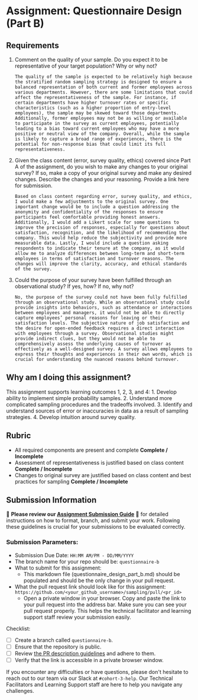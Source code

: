 # Assignment: Questionnaire Design (Part B)

## Requirements
1. Comment on the quality of your sample. Do you expect it to be representative of your target population? Why or why not?

    ```
    The quality of the sample is expected to be relatively high because the stratified random sampling strategy is designed to ensure a balanced representation of both current and former employees across various departments. However, there are some limitations that could affect the representativeness of the sample. For instance, if certain departments have higher turnover rates or specific characteristics (such as a higher proportion of entry-level employees), the sample may be skewed toward those departments. Additionally, former employees may not be as willing or available to participate in the survey as current employees, potentially leading to a bias toward current employees who may have a more positive or neutral view of the company. Overall, while the sample is likely to capture a broad range of experiences, there is the potential for non-response bias that could limit its full representativeness.
    ```

2. Given the class content (error, survey quality, ethics) covered since Part A of the assignment, do you wish to make any changes to your original survey? If so, make a copy of your original survey and make any desired changes. Describe the changes and your reasoning. Provide a link here for submission.

    ```
   Based on class content regarding error, survey quality, and ethics, I would make a few adjustments to the original survey. One important change would be to include a question addressing the anonymity and confidentiality of the responses to ensure participants feel comfortable providing honest answers. Additionally, I would add a Likert scale for some questions to improve the precision of responses, especially for questions about satisfaction, recognition, and the likelihood of recommending the company. This would help reduce the subjectivity and provide more measurable data. Lastly, I would include a question asking respondents to indicate their tenure at the company, as it would allow me to analyze differences between long-term and short-term employees in terms of satisfaction and turnover reasons. The changes will improve the clarity, accuracy, and ethical standards of the survey.
   
    ```

3. Could the purpose of your survey have been fulfilled through an observational study? If yes, how? If no, why not?

    ```
    No, the purpose of the survey could not have been fully fulfilled through an observational study. While an observational study could provide insights into behaviors, such as attendance or interactions between employees and managers, it would not be able to directly capture employees’ personal reasons for leaving or their satisfaction levels. The subjective nature of job satisfaction and the desire for open-ended feedback requires a direct interaction with employees through a survey. Observational studies might provide indirect clues, but they would not be able to comprehensively assess the underlying causes of turnover as effectively as a well-designed survey. A survey allows employees to express their thoughts and experiences in their own words, which is crucial for understanding the nuanced reasons behind turnover.
    ```

## Why am I doing this assignment?

This assignment supports learning outcomes 1, 2, 3, and 4:
	1.	Develop ability to implement simple probability samples.
	2.	Understand more complicated sampling procedures and the tradeoffs involved.
	3.	Identify and understand sources of error or inaccuracies in data as a result of sampling strategies.
	4.	Develop intuition around survey quality.

## Rubric

-	All required components are present and complete **Complete / Incomplete**
-	Assessment of representativeness is justified based on class content **Complete / Incomplete**
-	Changes to original survey are justified based on class content and best practices for sampling **Complete / Incomplete**

## Submission Information

🚨 **Please review our [Assignment Submission Guide](https://github.com/UofT-DSI/onboarding/blob/main/onboarding_documents/submissions.md)** 🚨 for detailed instructions on how to format, branch, and submit your work. Following these guidelines is crucial for your submissions to be evaluated correctly.

### Submission Parameters:
* Submission Due Date: `HH:MM AM/PM - DD/MM/YYYY`
* The branch name for your repo should be: `questionnaire-b`
* What to submit for this assignment:
    * This markdown file (questionnaire_design_part_b.md) should be populated and should be the only change in your pull request.
* What the pull request link should look like for this assignment: `https://github.com/<your_github_username>/sampling/pull/<pr_id>`
    * Open a private window in your browser. Copy and paste the link to your pull request into the address bar. Make sure you can see your pull request properly. This helps the technical facilitator and learning support staff review your submission easily.

Checklist:
- [ ] Create a branch called `questionnaire-b`.
- [ ] Ensure that the repository is public.
- [ ] Review [the PR description guidelines](https://github.com/UofT-DSI/onboarding/blob/main/onboarding_documents/submissions.md#guidelines-for-pull-request-descriptions) and adhere to them.
- [ ] Verify that the link is accessible in a private browser window.

If you encounter any difficulties or have questions, please don't hesitate to reach out to our team via our Slack at `#cohort-3-help`. Our Technical Facilitators and Learning Support staff are here to help you navigate any challenges.
